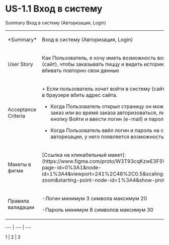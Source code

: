 # US-1.1 Вход в систему

Summary Вход в систему (Авторизация, Login)


<table>
<!-- <thead>
<tr>
<th id="заголовки" style="text-align:left;"> Summary     </th>
<th id="столбцов" style="text-align:left;"> Столбцов             </th>
<th id="отделяются_дефисами" style="text-align:left;"> Отделяются дефисами </th>
</tr>
</thead> -->

<tbody>
<tr>
<td style="text-align:left;"><p>*Summary*    </p></td>
<td style="text-align:left;"><p>Вход в систему (Авторизация, Login)      </p></td>
</tr>

<tr>
<td style="text-align:left;"><p>User Story    </p></td>
<td style="text-align:left;"><p>Как Пользователь, я хочу иметь возможность войти в систему (сайт), чтобы заказывать пиццу и видеть историю заказов и не вбивать повторно свои данные</p></td>
</tr>

<tr>
<td style="text-align:left;"><p>Acceptance Criteria</p></td>
<td style="text-align:left;">
<p>
+ Если пользователь хочет войти в систему (сайт), ему необходимо в браузере вбить адрес сайта.

+ Когда Пользователь открыл страницу он может сразу сделать заказ или во время заказа авторизоваться, либо сразу нажать кнопку Войти и ввести логин (e-mail) и пароль.

+ Когда Пользователь ввёл логин и пароль на странице авторизации, у него появляется возможность заказа пиццы.
</p>
</td>
<td style="text-align:left;"><p>1                   </p></td>
</tr>

<tr>
<td style="text-align:left;"><p>Макеты в фигме   </p></td>
<td style="text-align:left;"><p>[Ссылка на кликабельный макет]: (https://www.figma.com/proto/W3T93cqKzwE3F5W6koNzyR/Untitled?page-id=0%3A1&node-id=1%3A4&viewport=241%2C48%2C0.5&scaling=min-zoom&starting-point-node-id=1%3A4&show-proto-sidebar=1)</p></td>
</tr>

<tr>
<td style="text-align:left;"><p>Правила валидации    </p></td>
<td style="text-align:left;"><p>
-Логин минимум 3 символа максимум 20

-Пароль минимум 8 символов максимум 30
</p></td>
</tr>

</tbody>
</table>


--- | --- | ---

1 | 2 | 3